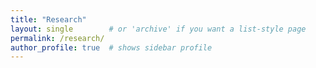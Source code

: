 ```yaml
---
title: "Research"
layout: single        # or 'archive' if you want a list-style page
permalink: /research/
author_profile: true  # shows sidebar profile
---
```

